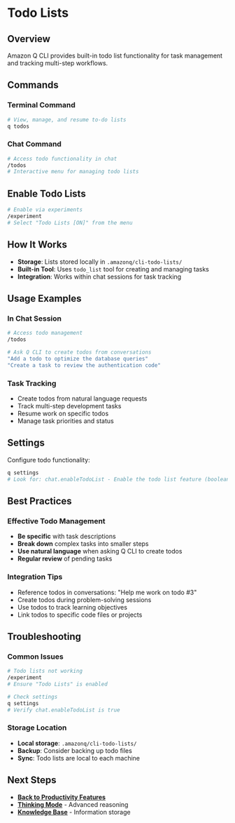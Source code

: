 # Todo Lists

## Overview

Amazon Q CLI provides built-in todo list functionality for task management and tracking multi-step workflows.

## Commands

### Terminal Command
```bash
# View, manage, and resume to-do lists
q todos
```

### Chat Command
```bash
# Access todo functionality in chat
/todos
# Interactive menu for managing todo lists
```

## Enable Todo Lists

```bash
# Enable via experiments
/experiment
# Select "Todo Lists [ON]" from the menu
```

## How It Works

- **Storage**: Lists stored locally in `.amazonq/cli-todo-lists/`
- **Built-in Tool**: Uses `todo_list` tool for creating and managing tasks
- **Integration**: Works within chat sessions for task tracking

## Usage Examples

### In Chat Session
```bash
# Access todo management
/todos

# Ask Q CLI to create todos from conversations
"Add a todo to optimize the database queries"
"Create a task to review the authentication code"
```

### Task Tracking
- Create todos from natural language requests
- Track multi-step development tasks
- Resume work on specific todos
- Manage task priorities and status

## Settings

Configure todo functionality:
```bash
q settings
# Look for: chat.enableTodoList - Enable the todo list feature (boolean)
```

## Best Practices

### Effective Todo Management
- **Be specific** with task descriptions
- **Break down** complex tasks into smaller steps
- **Use natural language** when asking Q CLI to create todos
- **Regular review** of pending tasks

### Integration Tips
- Reference todos in conversations: "Help me work on todo #3"
- Create todos during problem-solving sessions
- Use todos to track learning objectives
- Link todos to specific code files or projects

## Troubleshooting

### Common Issues
```bash
# Todo lists not working
/experiment
# Ensure "Todo Lists" is enabled

# Check settings
q settings
# Verify chat.enableTodoList is true
```

### Storage Location
- **Local storage**: `.amazonq/cli-todo-lists/`
- **Backup**: Consider backing up todo files
- **Sync**: Todo lists are local to each machine

## Next Steps

- **[Back to Productivity Features](../09-productivity-features.md)**
- **[Thinking Mode](./09b-thinking-mode.md)** - Advanced reasoning
- **[Knowledge Base](./09c-knowledge-base.md)** - Information storage
